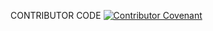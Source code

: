 CONTRIBUTOR CODE
[![Contributor Covenant](https://img.shields.io/badge/Contributor%20Covenant-2.1-4baaaa.svg)](code_of_conduct.md)
